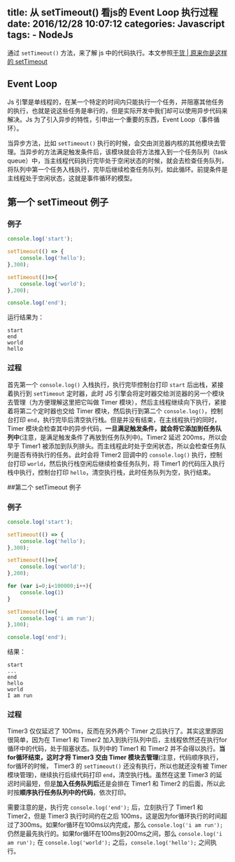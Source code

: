 title: 从 setTimeout() 看js的 Event Loop 执行过程 
date: 2016/12/28 10:07:12 
categories: Javascript
tags:
	- NodeJs
---

通过 `setTimeout()` 方法，来了解 js 中的代码执行。本文参照[干货 | 原来你是这样的 setTimeout](https://mp.weixin.qq.com/s?__biz=MzI1MTE2NTE1Ng==&mid=2649515867&idx=1&sn=971a3e41da08ddf2da200d9d07af0fb0&chksm=f1efe7d0c6986ec688a746ece15f52c8df78bca37ca2609e75199f5c3fbbabd3fbcc00179885&scene=0&key=564c3e9811aee0abcc036cb111e6e7bdbe3938a8756b5bf3b98a1696b2f16c1e6e3a1b4af159d1ae1dd3e71ee5fae4e0b6655bd9f37cc81efb1174bf3ef39b43f874bc6a0482348422cc5245dfae917f&ascene=0&uin=MzIxNTY1NTU%3D&devicetype=iMac+MacBookPro11%2C1+OSX+OSX+10.12.1+build(16B2555)&version=12010210&nettype=WIFI&fontScale=100&pass_ticket=g24dIjS%2F70EF4QPCYwRMInMa218z6XagvevxLr5Mbzc%3D)

<!--more-->

## Event Loop
Js 引擎是单线程的，在某一个特定的时间内只能执行一个任务，并阻塞其他任务的执行，也就是说这些任务是串行的，但是实际开发中我们却可以使用异步代码来解决。Js 为了引入异步的特性，引申出一个重要的东西，Event Loop（事件循环）。

当异步方法，比如 `setTimeout()` 执行的时候，会交由浏览器内核的其他模块去管理。当异步的方法满足触发条件后，该模块就会将方法推入到一个任务队列（task queue）中，当主线程代码执行完毕处于空闲状态的时候，就会去检查任务队列，将队列中第一个任务入栈执行，完毕后继续检查任务队列，如此循环。前提条件是主线程处于空闲状态，这就是事件循环的模型。

## 第一个 setTimeout 例子
### 例子
```javascript
console.log('start');

setTimeout(() => {
    console.log('hello');
},300);

setTimeout(()=>{
    console.log('world');
},200);

console.log('end');
```

运行结果为：
```
start
end
world
hello
```

### 过程
首先第一个 `console.log()` 入栈执行，执行完毕控制台打印 `start` 后出栈，紧接着执行到 `setTimeout` 定时器，此时 JS 引擎会将定时器交给浏览器的另一个模块去管理（为方便理解这里把它叫做 Timer 模块），然后主线程继续向下执行，紧接着将第二个定时器也交给 Timer 模块，然后执行到第二个 `console.log()`，控制台打印 `end`，执行完毕后清空执行栈。但是并没有结束，在主线程执行的同时，Timer 模块会检查其中的异步代码，**一旦满足触发条件，就会将它添加到任务队列中**(注意，是满足触发条件了再放到任务队列中)。Timer2 延迟 200ms，所以会早于 Timer1 被添加到队列排头。而主线程此时处于空闲状态，所以会检查任务队列是否有待执行的任务。此时会将 Timer2 回调中的 `console.log()` 执行，控制台打印 `world`，然后执行栈空闲后继续检查任务队列，将 Timer1 的代码压入执行栈中执行，控制台打印 `hello`，清空执行栈，此时任务队列为空，执行结束。

##第二个 setTimeout 例子
### 例子
```javascript
console.log('start');

setTimeout(() => {
    console.log('hello');
},300);

setTimeout(()=>{
    console.log('world');
},200);

for (var i=0;i<100000;i++){
    console.log(1)
}

setTimeout(()=>{
    console.log('i am run');
},100);

console.log('end');
```

结果：
```
start
...
end
hello
world
I am run
```

### 过程
Timer3 仅仅延迟了 100ms，反而在另外两个 Timer 之后执行了。其实这里原因很简单，因为在 Timer1 和 Timer2 加入到执行队列中后，主线程依然还在执行for循环中的代码，处于阻塞状态。队列中的 Timer1 和 Timer2 并不会得以执行。**当for循环结束，这时才将 Timer3 交由 Timer 模块去管理**(注意，代码顺序执行，for循环的时候， Timer3 的 `setTimeout()` 还没有执行，所以也就还没有被 Timer 模块管理)，继续执行后续代码打印 `end`，清空执行栈。虽然在这里 Timer3 的延迟时间最短，但是**加入任务队列后**还是会排在 Timer1 和 Timer2 的后面，所以此时按**顺序执行任务队列中的代码**，依次打印。

需要注意的是，执行完 `console.log('end');` 后，立刻执行了 Timer1 和 Timer2，但是 Timer3 执行时间约在之后 100ms，这是因为for循环执行的时间超过了300ms。如果for循环在100ms以内完成，那么 `console.log('i am run');` 仍然是最先执行的。如果for循环在100ms到200ms之间，那么 `console.log('i am run');` 在 `console.log('world');` 之后，`console.log('hello');` 之间执行。

